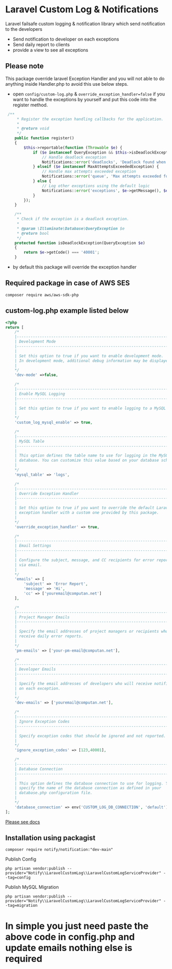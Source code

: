 # Laravel Custom Log & Notifications
Laravel failsafe custom logging & notification library which send notification to the developers

- Send notification to developer on each exceptions 
- Send daily report to clients
- provide a view to see all exceptions 
## Please note
This package override laravel Exception Handler and you will not able to do anything inside Handler.php to avoid this use below steps.

- open `config/custom-log.php` & `override_exception_handler=false` if you want to handle the exceptions by yourself and put this code into the register method.

```php
 /**
     * Register the exception handling callbacks for the application.
     *
     * @return void
     */
    public function register()
    {
        $this->reportable(function (Throwable $e) {
            if ($e instanceof QueryException && $this->isDeadlockException($e)) {
                // Handle deadlock exception
                Notifications::error('deadlocks', 'Deadlock found when trying to get lock', $e->getTrace());
            } elseif ($e instanceof MaxAttemptsExceededException) {
                // Handle max attempts exceeded exception
                Notifications::error('queue', 'Max attempts exceeded for job execution', $e->getTrace());
            } else {
                // Log other exceptions using the default logic
                Notifications::error('exceptions', $e->getMessage(), $e->getTrace());
            }
        });
    }

    /**
     * Check if the exception is a deadlock exception.
     *
     * @param \Illuminate\Database\QueryException $e
     * @return bool
     */
    protected function isDeadlockException(QueryException $e)
    {
        return $e->getCode() === '40001';
    }

```

- by default this package will override the exception handler
## Required package in case of AWS SES
`composer require aws/aws-sdk-php`
## custom-log.php example listed below


```php
<?php
return [
    /*
    |--------------------------------------------------------------------------
    | Development Mode
    |--------------------------------------------------------------------------
    |
    | Set this option to true if you want to enable development mode.
    | In development mode, additional debug information may be displayed.
    |
    */
    'dev-mode' =>false,

    /*
    |--------------------------------------------------------------------------
    | Enable MySQL Logging
    |--------------------------------------------------------------------------
    |
    | Set this option to true if you want to enable logging to a MySQL database.
    |
    */
    'custom_log_mysql_enable' => true,

    /*
    |--------------------------------------------------------------------------
    | MySQL Table
    |--------------------------------------------------------------------------
    |
    | This option defines the table name to use for logging in the MySQL
    | database. You can customize this value based on your database schema.
    |
    */
    'mysql_table' => 'logs',

    /*
    |--------------------------------------------------------------------------
    | Override Exception Handler
    |--------------------------------------------------------------------------
    |
    | Set this option to true if you want to override the default Laravel
    | exception handler with a custom one provided by this package.
    |
    */
    'override_exception_handler' => true,

    /*
    |--------------------------------------------------------------------------
    | Email Settings
    |--------------------------------------------------------------------------
    |
    | Configure the subject, message, and CC recipients for error reports sent
    | via email.
    |
    */
    'emails' => [
        'subject' => 'Error Report',
        'message' => 'Hi',
        'cc' => ['youremail@computan.net']
    ],

    /*
    |--------------------------------------------------------------------------
    | Project Manager Emails
    |--------------------------------------------------------------------------
    |
    | Specify the email addresses of project managers or recipients who will
    | receive daily error reports.
    |
    */
    'pm-emails' => ['your-pm-email@computan.net'],

    /*
    |--------------------------------------------------------------------------
    | Developer Emails
    |--------------------------------------------------------------------------
    |
    | Specify the email addresses of developers who will receive notifications
    | on each exception.
    |
    */
    'dev-emails' => ['youremail@computan.net'],

    /*
    |--------------------------------------------------------------------------
    | Ignore Exception Codes
    |--------------------------------------------------------------------------
    |
    | Specify exception codes that should be ignored and not reported.
    |
    */
    'ignore_exception_codes' => [123,40001],

    /*
    |--------------------------------------------------------------------------
    | Database Connection
    |--------------------------------------------------------------------------
    |
    | This option defines the database connection to use for logging. You can
    | specify the name of the database connection as defined in your
    | database.php configuration file.
    |
    */
    'database_connection' => env('CUSTOM_LOG_DB_CONNECTION', 'default'),
];


```


[Please see docs](https://getcomposer.org/doc/04-schema.md#repositories)
## Installation using packagist

`composer require notify/notification:"dev-main"`


Publish Config

`php artisan vendor:publish --provider="Notify\\LaravelCustomLog\\LaravelCustomLogServiceProvider" --tag=config`

Publish MySQL Migration

`php artisan vendor:publish --provider="Notify\\LaravelCustomLog\\LaravelCustomLogServiceProvider" --tag=migration`



# In simple you just need paste the above code in config.php and update emails nothing else is required